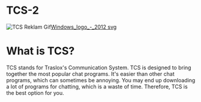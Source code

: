 # TCS-2
![TCS Reklam Gif](https://github.com/Traslox/TCS-2/assets/107253054/b6ee7852-1512-49b0-9a57-719d3f383d5a)[Windows_logo_-_2012 svg](https://github.com/Traslox/TCS-2/assets/107253054/75cbdb66-2b0b-47ec-89d9-8e457f881e45)


# What is TCS?
TCS stands for Traslox's Communication System. TCS is designed to bring together the most popular chat programs. It's easier than other chat programs, which can sometimes be annoying. You may end up downloading a lot of programs for chatting, which is a waste of time. Therefore, TCS is the best option for you.
